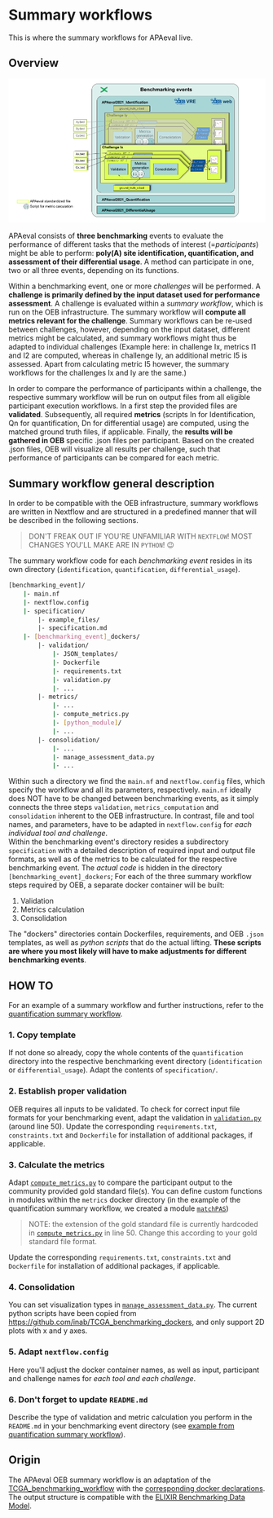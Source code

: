 # Summary workflows
This is where the summary workflows for APAeval live.

## Overview
![apaeval-swfs][apaeval-swfs]

APAeval consists of **three benchmarking** events to evaluate the performance of different tasks that the methods of interest (=*participants*) might be able to perform: **poly(A) site identification, quantification, and assessment of their differential usage**. A method can participate in one, two or all three events, depending on its functions.   

Within a benchmarking event, one or more *challenges* will be performed. A **challenge is primarily defined by the input dataset used for performance assessment**. A challenge is evaluated within a *summary workflow*, which is run on the OEB infrastructure. The summary workflow will **compute all metrics relevant for the challenge**. Summary workflows can be re-used between challenges, however, depending on the input dataset, different metrics might be calculated, and summary workflows might thus be adapted to individual challenges (Example here: in challenge Ix, metrics I1 and I2 are computed, whereas in challenge Iy, an additional metric I5 is assessed. Apart from calculating metric I5 however, the summary workflows for the challenges Ix and Iy are the same.)    

In order to compare the performance of participants within a challenge, the respective summary workflow will be run on output files from all eligible participant execution workflows. In a first step the provided files are **validated**. Subsequently, all required **metrics** (scripts In for Identification, Qn for quantification, Dn for differential usage) are computed, using the matched ground truth files, if applicable. Finally, the **results will be gathered in OEB** specific .json files per participant.
Based on the created .json files, OEB will visualize all results per challenge, such that performance of participants can be compared for each metric.

## Summary workflow general description
In order to be compatible with the OEB infrastructure, summary workflows are written in Nextflow and are structured in a predefined manner that will be described in the following sections.

> DON'T FREAK OUT IF YOU'RE UNFAMILIAR WITH `NEXTFLOW`! MOST CHANGES YOU'LL MAKE ARE IN `PYTHON`! 😉

The summary workflow code for each *benchmarking event* resides in its own directory (`identification`, `quantification`, `differential_usage`). 


```bash
[benchmarking_event]/
    |- main.nf
    |- nextflow.config
    |- specification/
        |- example_files/
        |- specification.md
    |- [benchmarking_event]_dockers/
        |- validation/
            |- JSON_templates/
            |- Dockerfile
            |- requirements.txt
            |- validation.py
            |- ...
        |- metrics/
            |- ...
            |- compute_metrics.py
            |- [python_module]/
            |- ...
        |- consolidation/
            |- ...
            |- manage_assessment_data.py
            |- ...            
```

Within such a directory we find the `main.nf` and `nextflow.config` files, which specify the workflow and all its parameters, respectively. `main.nf` ideally does NOT have to be changed between benchmarking events, as it simply connects the three steps `validation`, `metrics_computation` and `consolidation` inherent to the OEB infrastructure. In contrast, file and tool names, and parameters, have to be adapted in `nextflow.config` for *each individual tool and challenge*.   
Within the benchmarking event's directory resides a subdirectory `specification` with a detailed description of required input and output file formats, as well as of the metrics to be calculated for the respective benchmarking event. The *actual code* is hidden in the directory `[benchmarking_event]_dockers`; For each of the three summary workflow steps required by OEB, a separate docker container will be built:

1. Validation
2. Metrics calculation
3. Consolidation


The "dockers" directories contain Dockerfiles, requirements, and OEB `.json` templates, as well as *python scripts* that do the actual lifting. **These scripts are where you most likely will have to make adjustments for different benchmarking events**. 


## HOW TO
For an example of a summary workflow and further instructions, refer to the [quantification summary workflow][q-swf].   
### 1. Copy template
If not done so already, copy the whole contents of the `quantification` directory into the respective benchmarking event directory (`identification` or `differential_usage`). Adapt the contents of `specification/`.

### 2. Establish proper validation
OEB requires all inputs to be validated. To check for correct input file formats for your benchmarking event, adapt the validation in [`validation.py`][validation-py] (around line 50). Update the corresponding `requirements.txt`, `constraints.txt` and `Dockerfile` for installation of additional packages, if applicable.

### 3. Calculate the metrics
Adapt [`compute_metrics.py`][metrics-py] to compare the participant output to the community provided gold standard file(s). You can define custom functions in modules within the `metrics` docker directory (in the example of the quantification summary workflow, we created a module [`matchPAS`][matchpas])

>NOTE: the extension of the gold standard file is currently hardcoded in [`compute_metrics.py`][metrics-py] in line 50. Change this according to your gold standard file format.

Update the corresponding `requirements.txt`, `constraints.txt` and `Dockerfile` for installation of additional packages, if applicable.
### 4. Consolidation
You can set visualization types in [`manage_assessment_data.py`][assess-py]. The current python scripts have been copied from https://github.com/inab/TCGA_benchmarking_dockers, and only support 2D plots with x and y axes.

### 5. Adapt `nextflow.config`
Here you'll adjust the docker container names, as well as input, participant and challenge names for *each tool and each challenge*.

### 6. Don't forget to update `README.md`
Describe the type of validation and metric calculation you perform in the `README.md` in your benchmarking event directory (see [example from quantification summary workflow][q-swf]).

## Origin
The APAeval OEB summary workflow is an adaptation of the [TCGA_benchmarking_workflow][tcga-wf] with the [corresponding docker declarations][tcga-docker]. The output structure is compatible with the [ELIXIR Benchmarking Data Model][elixir-data-model].

[//]: # (References)
[apaeval-swfs]: ../images/SWFs.png
[q-swf]: quantification/README.md
[validation-py]:quantification/quantification_dockers/q_validation/validation.py
[metrics-py]:quantification/quantification_dockers/q_metrics/compute_metrics.py
[matchpas]: quantification/quantification_dockers/q_metrics/matchPAS
[assess-py]:quantification/quantification_dockers/q_consolidation/manage_assessment_data.py
[tcga-wf]: https://github.com/inab/TCGA_benchmarking_workflow
[tcga-docker]: https://github.com/inab/TCGA_benchmarking_dockers
[elixir-data-model]: https://github.com/inab/benchmarking-data-model
